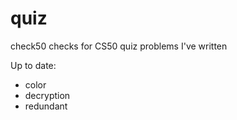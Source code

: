 # quiz

check50 checks for CS50 quiz problems I've written

Up to date:
- color
- decryption
- redundant
